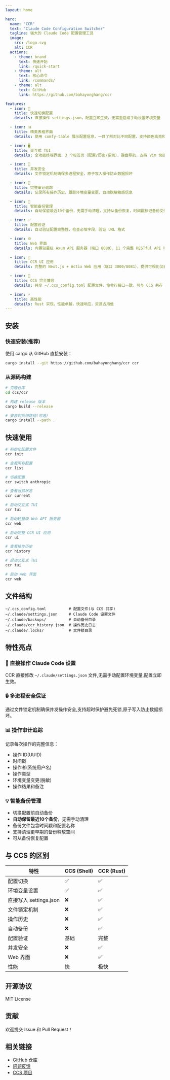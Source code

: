 ```yaml
---
layout: home

hero:
  name: "CCR"
  text: "Claude Code Configuration Switcher"
  tagline: 强大的 Claude Code 配置管理工具
  image:
    src: /logo.svg
    alt: CCR
  actions:
    - theme: brand
      text: 快速开始
      link: /quick-start
    - theme: alt
      text: 核心命令
      link: /commands/
    - theme: alt
      text: GitHub
      link: https://github.com/bahayonghang/ccr

features:
  - icon: 🚀
    title: 快速切换配置
    details: 直接操作 settings.json，配置立即生效，无需重启或手动设置环境变量

  - icon: 📊
    title: 精美表格界面
    details: 使用 comfy-table 展示配置信息，一目了然对比不同配置，支持颜色高亮和图标标识

  - icon: 🖥️
    title: 交互式 TUI
    details: 全功能终端界面，3 个标签页（配置/历史/系统），键盘导航，支持 Vim 快捷键

  - icon: 🔐
    title: 并发安全
    details: 文件锁定机制确保多进程安全，原子写入操作防止数据损坏

  - icon: 📝
    title: 完整审计追踪
    details: 记录所有操作历史，跟踪环境变量变更，自动脱敏敏感信息

  - icon: 💾
    title: 智能备份管理
    details: 自动保留最近10个备份，无需手动清理，支持从备份恢复，时间戳标记备份文件

  - icon: ✅
    title: 配置验证
    details: 自动验证配置完整性，检查必填字段，验证 URL 格式

  - icon: 🌐
    title: Web 界面
    details: 内置轻量级 Axum API 服务器（端口 8080），11 个完整 RESTful API 端点，基于 Service 层架构

  - icon: 🎨
    title: CCR UI 应用
    details: 完整的 Next.js + Actix Web 应用（端口 3000/8081），提供可视化仪表板，支持多 CLI 工具管理

  - icon: 🔄
    title: CCS 完全兼容
    details: 共享 ~/.ccs_config.toml 配置文件，命令行接口一致，可与 CCS 共存

  - icon: ⚡
    title: 高性能
    details: Rust 实现，性能卓越，快速响应，资源占用低
---
```


## 安装

### 快速安装(推荐)

使用 cargo 从 GitHub 直接安装：

```bash
cargo install --git https://github.com/bahayonghang/ccr ccr
```

### 从源码构建

```bash
# 克隆仓库
cd ccs/ccr

# 构建 release 版本
cargo build --release

# 安装到系统路径(可选)
cargo install --path .
```

## 快速使用

```bash
# 初始化配置文件
ccr init

# 查看所有配置
ccr list

# 切换配置
ccr switch anthropic

# 查看当前状态
ccr current

# 启动交互式 TUI
ccr tui

# 启动轻量级 Web API 服务器
ccr web

# 启动完整 CCR UI 应用
ccr ui

# 查看操作历史
ccr history

# 启动交互式 TUI
ccr tui

# 启动 Web 界面
ccr web
```

## 文件结构

```
~/.ccs_config.toml          # 配置文件(与 CCS 共享)
~/.claude/settings.json     # Claude Code 设置文件
~/.claude/backups/          # 自动备份目录
~/.claude/ccr_history.json  # 操作历史日志
~/.claude/.locks/           # 文件锁目录
```

## 特性亮点

### 🎯 直接操作 Claude Code 设置

CCR 直接修改 `~/.claude/settings.json` 文件,无需手动配置环境变量,配置立即生效。

### 🔒 多进程安全保证

通过文件锁定机制确保并发操作安全,支持超时保护避免死锁,原子写入防止数据损坏。

### 📊 操作审计追踪

记录每次操作的完整信息：
- 操作 ID(UUID)
- 时间戳
- 操作者(系统用户名)
- 操作类型
- 环境变量变更(脱敏)
- 操作结果和备注

### 💡 智能备份管理

- 切换配置前自动备份
- **自动保留最近10个备份**，无需手动清理
- 备份文件包含时间戳和配置名称
- 支持清理更早期的备份释放空间
- 可从备份恢复配置

## 与 CCS 的区别

| 特性 | CCS (Shell) | CCR (Rust) |
|------|-------------|-----------|
| 配置切换 | ✅ | ✅ |
| 环境变量设置 | ✅ | ✅ |
| 直接写入 settings.json | ❌ | ✅ |
| 文件锁定机制 | ❌ | ✅ |
| 操作历史 | ❌ | ✅ |
| 自动备份 | ❌ | ✅ |
| 配置验证 | 基础 | 完整 |
| 并发安全 | ❌ | ✅ |
| Web 界面 | ❌ | ✅ |
| 性能 | 快 | 极快 |

## 开源协议

MIT License

## 贡献

欢迎提交 Issue 和 Pull Request！

## 相关链接

- [GitHub 仓库](https://github.com/bahayonghang/ccr)
- [问题反馈](https://github.com/bahayonghang/ccr/issues)
- [CCS 项目](https://github.com/bahayonghang/ccs)
